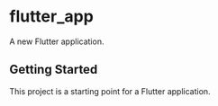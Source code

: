 # flutter_app

A new Flutter application.

## Getting Started

This project is a starting point for a Flutter application.
